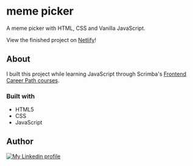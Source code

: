 # meme picker
A meme picker with HTML, CSS and Vanilla JavaScript.

View the finished project on [Netlify](https://memepickerr.netlify.app/)!




## About

I built this project while learning JavaScript through Scrimba's [Frontend Career Path courses](https://scrimba.com/learn/frontend).



### Built with

- HTML5 
- CSS
- JavaScript


## Author

<div>
  <a href= "http://linkedin.com/in/abubaker-salah-205483287"target="_blank"><img src="https://img.shields.io/badge/-LinkedIn-%230077B5?style=for-the-badge&logo=linkedin&logoColor=white" alt="My Linkedin profile"></a>
</div>

